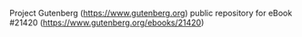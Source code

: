 Project Gutenberg (https://www.gutenberg.org) public repository for eBook #21420 (https://www.gutenberg.org/ebooks/21420)
